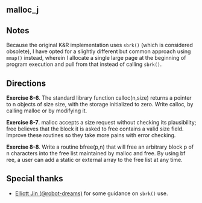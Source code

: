malloc_j
---

## Notes
Because the original K&R implementation uses `sbrk()` (which is considered obsolete), I have opted for a slightly different but common
approach using `mmap()` instead, wherein I allocate a single large page at the beginning of program execution and pull from that instead of calling `sbrk()`. 

## Directions
**Exercise 8-6**. The standard library function calloc(n,size) returns a pointer to n objects of size size, with the storage initialized to zero. Write calloc, by calling malloc or by modifying it.

**Exercise 8-7**. malloc accepts a size request without checking its plausibility; free believes that the block it is asked to free contains a valid size field. Improve these routines so they take more pains with error checking.

**Exercise 8-8**. Write a routine bfree(p,n) that will free an arbitrary block p of n characters into the free list maintained by malloc and free. By using bf ree, a user can add a static or external array to the free list at any time.

## Special thanks 
* [Elliott Jin (@robot-dreams)](https://github.com/robot-dreams) for some guidance on `sbrk()` use.
